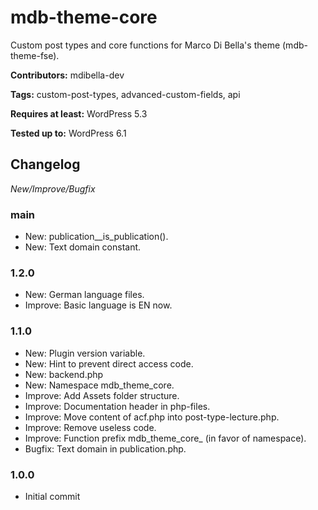 # mdb-theme-core
Custom post types and core functions for Marco Di Bella's theme (mdb-theme-fse).

__Contributors:__ mdibella-dev

__Tags:__  custom-post-types, advanced-custom-fields, api

__Requires at least:__ WordPress 5.3  

__Tested up to:__ WordPress 6.1  

## Changelog
*New/Improve/Bugfix*


### main
* New: publication__is_publication().
* New: Text domain constant.


### 1.2.0
* New: German language files.
* Improve: Basic language is EN now.


### 1.1.0
* New: Plugin version variable.
* New: Hint to prevent direct access code.
* New: backend.php
* New: Namespace mdb_theme_core.
* Improve: Add Assets folder structure.
* Improve: Documentation header in php-files.
* Improve: Move content of acf.php into post-type-lecture.php.
* Improve: Remove useless code.
* Improve: Function prefix mdb_theme_core_ (in favor of namespace).
* Bugfix: Text domain in publication.php.


### 1.0.0
* Initial commit
